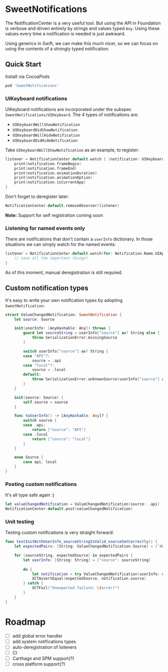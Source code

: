 # SweetNotifications
The NotificationCenter is a very useful tool. But using the API in Foundation is verbose and driven entirely by strings and values typed `Any`. Using these values every time a notification is needed is just awkward.

Using generics in Swift, we can make this much nicer, so we can focus on using the contents of a strongly typed notification.

## Quick Start
Install via CocoaPods
```ruby
pod 'SweetNotifications'
```

### UIKeyboard notifications
UIKeyboard notifications are incorporated under the subspec `SweetNotifications/UIKeyboard`. The 4 types of notifications are:
- `UIKeyboardWillShowNotification`
- `UIKeyboardDidShowNotification`
- `UIKeyboardWillHideNotification`
- `UIKeyboardDidHideNotification`

Take `UIKeyboardWillShowNotification` as an example, to register:
```swift
listener = NotificationCenter.default.watch { (notification: UIKeyboardWillShowNotification) in
    print(notification.frameBegin)
    print(notification.frameEnd)
    print(notification.animationDuration)
    print(notification.animationOption)
    print(notification.isCurrentApp)
}
```

Don't forget to deregister later:
```swift
NotificationCenter.default.removeObserver(listener)
```
__Note:__ Support for self registration coming soon

### Listening for named events only
There are notifications that don't contain a `userInfo` dictionary. In those situations we can simply watch for the named events:
```swift
listener = NotificationCenter.default.watch(for: Notification.Name.UIApplicationWillTerminate) {
    // save all the important things!
}
```
As of this moment, manual deregistration is still required.

## Custom notification types
It's easy to write your own notification types by adopting `SweetNotification`:
```swift
struct ValueChangedNotification: SweetNotification {
    let source: Source

    init(userInfo: [AnyHashable: Any]) throws {
        guard let sourceString = userInfo["source"] as? String else {
            throw SerializationError.missingSource
        }

        switch userInfo["source"] as? String {
        case "API"?:
            source = .api
        case "local"?:
            source = .local
        default:
            throw SerializationError.unknownSource(userInfo["source"] as? String ?? "<Not a string>")
        }
    }

    init(source: Source) {
        self.source = source
    }

    func toUserInfo() -> [AnyHashable: Any]? {
        switch source {
        case .api:
            return ["source": "API"]
        case .local
            return ["source": "local"]
        }
    }

    enum Source {
        case api, local
    }
}
```

### Posting custom notifications
It's all type safe again :)
```swift
let valueChangedNotification = ValueChangedNotification(source: .api)
NotificationCenter.default.post(valueChangedNotification)
```

### Unit testing
Testing custom notifications is very straight forward:
```swift
func testInitWithUserInfo_sourceStringIsValid_sourceSetCorrectly() {
    let expectedPairs: [String: ValueChangedNotification.Source] = ["API": .api, "local": .local]

    for (sourceString, expectedSource) in expectedPairs {
        let userInfo: [String: String] = ["source": sourceString]
        
        do {
            let notification = try ValueChangedNotification(userInfo: userInfo)
            XCTAssertEqual(expectedSource, notification.source)
        } catch {
            XCTFail("Unexpected failure: \(error)")
        }
    }
}
```

# Roadmap
- [ ] add global error handler
- [ ] add system notifications types
- [ ] auto-deregistration of listeners
- [ ] CI
- [ ] Carthage and SPM support(?)
- [ ] cross platform support(?)